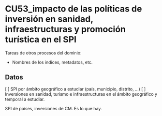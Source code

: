 # CU53_impacto de las políticas de inversión en sanidad, infraestructuras y promoción turística en el SPI			

Tareas de otros procesos del dominio:

- Nombres de los índices, metadatos, etc.




## Datos

[ ] SPI por ámbito geográfico a estudiar (país, municipio, distrito, ...)
[ ] Inversiones en sanidad, turismo e infraestructuras en el ámbito geográfico y temporal a estudiar.


SPI de países, inversiones de CM. Es lo que hay.

